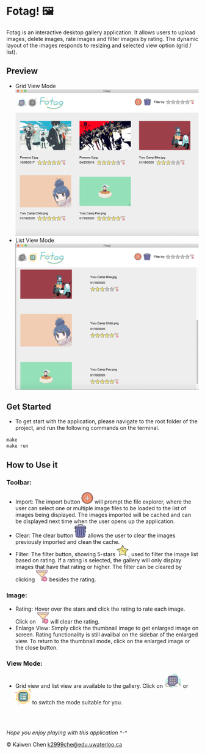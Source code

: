 # Fotag! 🖼
Fotag is an interactive desktop gallery application. 
It allows users to upload images, delete images, rate images and filter images by rating. The dynamic layout of the images responds to resizing and selected view option (grid / list). 

## Preview
- Grid View Mode
![Application Screenshot](./demo/grid-view.png)
- List View Mode
![Application Screenshot](./demo/list-view.png)

## Get Started
  - To get start with the application, please navigate to the root folder of the project, and run the following commands on the terminal.
  ```
  make
  make run
  ```

## How to Use it
### Toolbar:
- Import: The import button <img src="./demo/add.png" width="30"> will prompt the file explorer, where the user can select one or multiple image files to be loaded to the list of images being displayed. The images imported will be cached and can be displayed next time when the user opens up the application.
- Clear: The clear button <img src="./demo/trash.png" width="30"> allows the user to clear the images previously imported and clean the cache.
- Filter: The filter button, showing 5-stars <img src="./demo/star.png" width="30">, used to filter the image list based on rating. If a rating is selected, the gallery will only display images that have that rating or higher. The filter can be cleared by clicking <img src="./demo/clear.png" width="30"> besides the rating.
### Image:
- Rating: Hover over the stars and click the rating to rate each image. Click on <img src="./demo/clear.png" width="30"> will clear the rating.
- Enlarge View: Simply click the thumbnail image to get enlarged image on screen. Rating functionality is still availbal on the sidebar of the enlarged view. To return to the thumbnail mode, click on the enlarged image or the close button.
### View Mode:
- Grid view and list view are available to the gallery. Click on <img src="./demo/grid.png" width="45"> or <img src="./demo/list.png" width="40"> to switch the mode suitable for you.

<br/>
<br/>

_Hope you enjoy playing with this application ^-^_

&copy; Kaiwen Chen k2999che@edu.uwaterloo.ca
